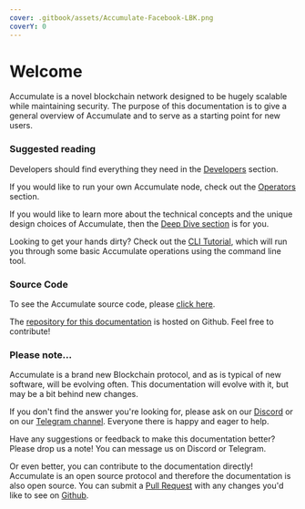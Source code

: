 ```yaml
---
cover: .gitbook/assets/Accumulate-Facebook-LBK.png
coverY: 0
---
```


# Welcome

Accumulate is a novel blockchain network designed to be hugely scalable while maintaining security. The purpose of this documentation is to give a general overview of Accumulate and to serve as a starting point for new users.



### Suggested reading

Developers should find everything they need in the [Developers](broken-reference) section.

If you would like to run your own Accumulate node, check out the [Operators](broken-reference) section.

If you would like to learn more about the technical concepts and the unique design choices of Accumulate, then the [Deep Dive section](broken-reference) is for you.

Looking to get your hands dirty? Check out the [CLI Tutorial](tutorials/cli-tutorial.md), which will run you through some basic Accumulate operations using the command line tool.



### Source Code

To see the Accumulate source code, please [click here](https://github.com/AccumulateNetwork/accumulated).

The [repository for this documentation](https://github.com/AccumulateNetwork/accumulate-docs) is hosted on Github. Feel free to contribute!



### Please note...

Accumulate is a brand new Blockchain protocol, and as is typical of new software, will be evolving often. This documentation will evolve with it, but may be a bit behind new changes.&#x20;

If you don't find the answer you're looking for, please ask on our [Discord](https://discord.gg/CYnaF8w2C2) or on our [Telegram channel](https://t.me/accumulatenetwork). Everyone there is happy and eager to help.



Have any suggestions or feedback to make this documentation better? Please drop us a note! You can message us on Discord or Telegram.&#x20;

Or even better, you can contribute to the documentation directly! Accumulate is an open source protocol and therefore the documentation is also open source. You can submit a [Pull Request](https://github.com/AccumulateNetwork/accumulate-docs/compare) with any changes you'd like to see on [Github](https://github.com/AccumulateNetwork/accumulate-docs/pulls).
